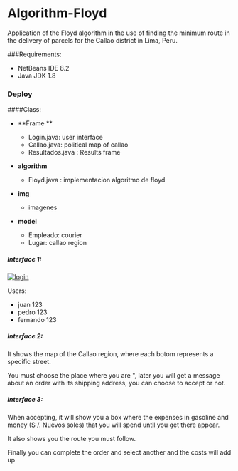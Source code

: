 # Algorithm-Floyd
 Application of the Floyd algorithm in the use of finding the minimum route in the delivery of parcels for the Callao district in Lima, Peru.

 ###Requirements:
 - NetBeans IDE 8.2
 - Java JDK 1.8

### Deploy

####Class:
- **Frame **
  - Login.java: user interface
  - Callao.java: political map of callao
  - Resultados.java : Results frame
 
- **algorithm**
  - Floyd.java : implementacion algoritmo de floyd
- **img**
  - imagenes
- **model**
  - Empleado: courier 
  - Lugar: callao region

 ##### Interface 1:
 
 [![login](http://https://github.com/Pucho007/Algorithm-Floyd/blob/master/src/img/Captura%20de%20Pantalla%202020-08-03%20a%20la(s)%2014.29.25.png "login")](http://https://github.com/Pucho007/Algorithm-Floyd/blob/master/src/img/Captura%20de%20Pantalla%202020-08-03%20a%20la(s)%2014.29.25.pnghttp:// "login")
 
 Users:
 - juan    			123
 - pedro 			123
 - fernando 		123
 
##### Interface 2:
It shows the map of the Callao region, where each botom represents a specific street.

You must choose the place where you are ", later you will get a message about an order with its shipping address, you can choose to accept or not.


##### Interface 3:
When accepting, it will show you a box where the expenses in gasoline and money (S /. Nuevos soles) that you will spend until you get there appear.

It also shows you the route you must follow.

Finally you can complete the order and select another and the costs will add up

